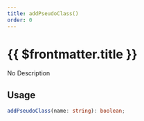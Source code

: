 ```yaml
---
title: addPseudoClass()
order: 0
---
```


# {{ $frontmatter.title }}

No Description

## Usage

```ts
addPseudoClass(name: string): boolean;
```
